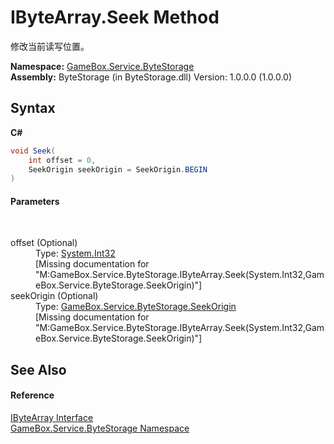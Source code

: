 # IByteArray.Seek Method 
 

修改当前读写位置。

**Namespace:**&nbsp;<a href="cbcf8424-cd18-fbda-feb6-4e99463c65b9">GameBox.Service.ByteStorage</a><br />**Assembly:**&nbsp;ByteStorage (in ByteStorage.dll) Version: 1.0.0.0 (1.0.0.0)

## Syntax

**C#**<br />
``` C#
void Seek(
	int offset = 0,
	SeekOrigin seekOrigin = SeekOrigin.BEGIN
)
```


#### Parameters
&nbsp;<dl><dt>offset (Optional)</dt><dd>Type: <a href="http://msdn2.microsoft.com/zh-cn/library/td2s409d" target="_blank">System.Int32</a><br />\[Missing <param name="offset"/> documentation for "M:GameBox.Service.ByteStorage.IByteArray.Seek(System.Int32,GameBox.Service.ByteStorage.SeekOrigin)"\]</dd><dt>seekOrigin (Optional)</dt><dd>Type: <a href="17dc1c41-879a-cf59-1f5b-929ef31cf8e4">GameBox.Service.ByteStorage.SeekOrigin</a><br />\[Missing <param name="seekOrigin"/> documentation for "M:GameBox.Service.ByteStorage.IByteArray.Seek(System.Int32,GameBox.Service.ByteStorage.SeekOrigin)"\]</dd></dl>

## See Also


#### Reference
<a href="69eda9e7-73ef-a7c3-2002-dfb840101c61">IByteArray Interface</a><br /><a href="cbcf8424-cd18-fbda-feb6-4e99463c65b9">GameBox.Service.ByteStorage Namespace</a><br />